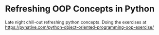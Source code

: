# Refreshing OOP Concepts in Python

Late night chill-out refreshing python concepts. Doing the exercises at https://pynative.com/python-object-oriented-programming-oop-exercise/